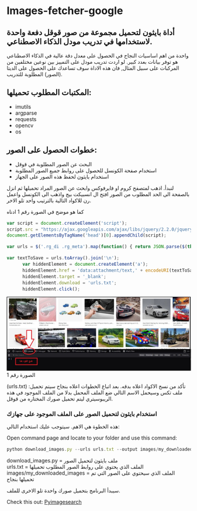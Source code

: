 # Images-fetcher-google

## أداة بايثون لتحميل مجموعة من صور قوقل دفعة واحدة لاستخدامها في تدريب مودل الذكاء الاصطناعي.

واحدة من اهم اساسيات النجاح في الحصول على معدل دقة عالية في الذكاء الاصطناعي هو توفر بيانات بعدد كبير. لو اردت تدريب مودل على التمييز بين نوعين مختلفين من المركبات على سبيل المثال, فان هذه الاداة سوف تساعدك على الحصول على الديتا (الصور) المطلوبة للتدريب.

## المكتبات المطلوب تحميلها:

- imutils
- argparse
- requests
- opencv
- os

## خطوات الحصول على الصور: 

- البحث عن الصور المطلوبة في قوقل
- استخدام صفحة الكونسل  للحصول على روابط جميع الصور المطلوبة
- استخدام بايثون لحفظ هذه الصور على الجهاز


لنبدأ. اذهب لمتصفح كروم او فايرفوكس وابحث عن الصور المراد تحميلها ثم انزل بالصفحة الى الحد المطلوب من الصور
افتح ال انسبيكت بيج واذهب الى الكونسل واعمل رن للاكواد التالية بالترتيب واحد تلو الاخر. 

كما هو موضح في الصورة رقم 1 ادناه


```javascript
var script = document.createElement('script');
script.src = "https://ajax.googleapis.com/ajax/libs/jquery/2.2.0/jquery.min.js";
document.getElementsByTagName('head')[0].appendChild(script);
```


```javascript
var urls = $('.rg_di .rg_meta').map(function() { return JSON.parse($(this).text()).ou; });
```

```javascript
var textToSave = urls.toArray().join('\n');
      var hiddenElement = document.createElement('a');
      hiddenElement.href = 'data:attachment/text,' + encodeURI(textToSave);
      hiddenElement.target = '_blank';
      hiddenElement.download = 'urls.txt';
      hiddenElement.click();
```



 ![Repo_List](screenshots/1.jpg)    
   الصورة رقم 1
   
   
   
   
(urls.txt) :تأكد من نسخ الاكواد اعلاه بدقه. بعد اتباع الخطوات اعلاه بنجاح سيتم تحميل ملف تكس وسيحمل الاسم التالي
 ضع الملف المحمل بدلا من الملف الموجود في هذه الريبوسيتري ليتم تحميل صورك المختاره من قوقل.
 
 
 ### استخدام بايثون لتحميل الصور على الملف الموجود على جهازك
 
 هذه الخطوة هي الاهم. سيتوجب عليك استخدام التالي:
 
 Open command page and locate to your folder and use this command:<br> 
 ```javascript
 python download_images.py --urls urls.txt --output images/my_downloaded_images
 ```
 
 download_images.py = ملف بايثون لتحميل الصور <br>
 urls.txt = الملف الذي يحتوي على روابط الصور المطلوب تحميلها<br>
 images/my_downloaded_images = الملف الذي سيحتوي على الصور التي تم تحميلها بنجاح <br>
 
 
 سيبدأ البرنامج بتحميل صورك واحدة تلو الاخرى للملف.
 
 
 
 Check this out: [Pyimagesearch](https://www.pyimagesearch.com/)
 
 
